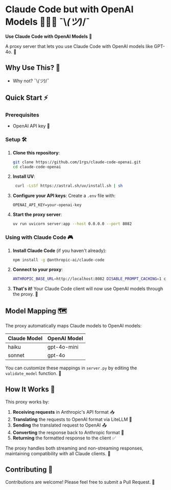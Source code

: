 # Claude Code but with OpenAI Models 🧙‍♂️🔄 ¯\\_(ツ)_/¯

**Use Claude Code with OpenAI Models** 🤝

A proxy server that lets you use Claude Code with OpenAI models like GPT-4o. 🌉

## Why Use This? 🤔

- Why not? ¯\\_(ツ)_/¯

## Quick Start ⚡

### Prerequisites

- OpenAI API key 🔑

### Setup 🛠️

1. **Clone this repository**:
   ```bash
   git clone https://github.com/1rgs/claude-code-openai.git
   cd claude-code-openai
   ```

2. **Install UV**:
   ```bash
    curl -LsSf https://astral.sh/uv/install.sh | sh
   ```

3. **Configure your API keys**:
   Create a `.env` file with:
   ```
   OPENAI_API_KEY=your-openai-key
   ```

4. **Start the proxy server**:
   ```bash
   uv run uvicorn server:app --host 0.0.0.0 --port 8082
   ```

### Using with Claude Code 🎮

1. **Install Claude Code** (if you haven't already):
   ```bash
   npm install -g @anthropic-ai/claude-code
   ```

2. **Connect to your proxy**:
   ```bash
   ANTHROPIC_BASE_URL=http://localhost:8082 DISABLE_PROMPT_CACHING=1 claude
   ```

3. **That's it!** Your Claude Code client will now use OpenAI models through the proxy. 🎯

## Model Mapping 🗺️

The proxy automatically maps Claude models to OpenAI models:

| Claude Model | OpenAI Model |
|--------------|--------------|
| haiku | gpt-4o-mini |
| sonnet | gpt-4o |


You can customize these mappings in `server.py` by editing the `validate_model` function. 🔧

## How It Works 🧩

This proxy works by:

1. **Receiving requests** in Anthropic's API format 📥
2. **Translating** the requests to OpenAI format via LiteLLM 🔄
3. **Sending** the translated request to OpenAI 📤
4. **Converting** the response back to Anthropic format 🔄
5. **Returning** the formatted response to the client ✅

The proxy handles both streaming and non-streaming responses, maintaining compatibility with all Claude clients. 🌊

## Contributing 🤝

Contributions are welcome! Please feel free to submit a Pull Request. 🎁
